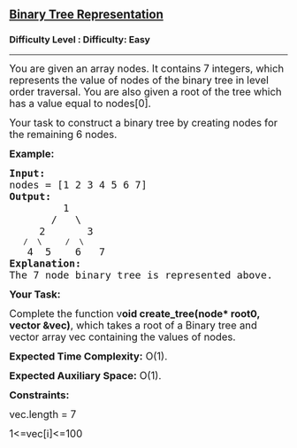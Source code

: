 <h2><a href="https://www.geeksforgeeks.org/problems/binary-tree-representation/1?page=5&sortBy=accuracy">Binary Tree Representation</a></h2><h3>Difficulty Level : Difficulty: Easy</h3><hr><div class="problems_problem_content__Xm_eO"><p dir="ltr"><span style="font-size:18px">You are given an array nodes. It contains 7 integers, which represents the value of nodes of the binary tree in level order traversal. You are also given a root of the tree which has a value equal to nodes[0].</span></p>

<p dir="ltr"><span style="font-size:18px">Your task to construct a binary tree by creating nodes for the remaining 6 nodes.</span></p>

<p dir="ltr"><strong><span style="font-size:18px">Example:</span></strong></p>

<pre><span style="font-size:18px"><strong>Input:</strong> </span>
<span style="font-size:18px">nodes = [1 2 3 4 5 6 7]</span>
<span style="font-size:18px"><strong>Output:</strong> </span>
<span style="font-size:18px">         1
&nbsp;      /   \
</span><span style="font-size:18px">     2       3
</span>   /  \     /  \
<span style="font-size:18px">   4  5    6   7</span>
<strong><span style="font-size:18px">Explanation: </span></strong>
<span style="font-size:18px">The 7 node binary tree is represented above.</span></pre>

<p dir="ltr"><strong><span style="font-size:18px">Your Task:</span></strong></p>

<p dir="ltr"><span style="font-size:18px">Complete the function v<strong>oid create_tree(node* root0, vector &amp;vec)</strong>, which takes a root of a Binary tree and vector array vec containing the values of nodes.</span></p>

<p dir="ltr"><span style="font-size:18px"><strong>Expected Time Complexity:</strong> O(1).</span></p>

<p dir="ltr"><span style="font-size:18px"><strong>Expected Auxiliary Space:</strong> O(1).</span></p>

<p dir="ltr"><strong><span style="font-size:18px">Constraints:</span></strong></p>

<p dir="ltr"><span style="font-size:18px">vec.length = 7</span></p>

<p dir="ltr"><span style="font-size:18px">1&lt;=vec[i]&lt;=100</span></p>

<p dir="ltr"><span style="font-size:18px">&nbsp;</span></p>

<p><br>
&nbsp;</p>
</div>